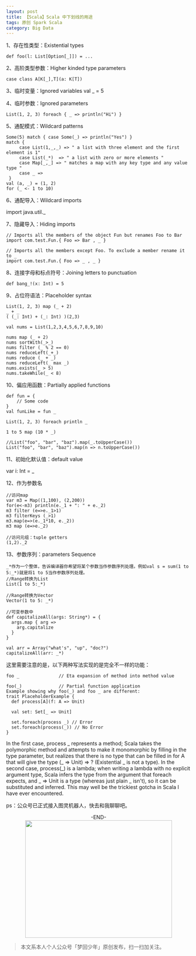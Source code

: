 ```yaml
---
layout: post
title: 【Scala】Scala 中下划线的用途
tags: 原创 Spark Scala
category: Big Data
---
```


1、存在性类型：Existential types

```
def foo(l: List[Option[_]]) = ...
```

2、高阶类型参数：Higher kinded type parameters
```
case class A[K[_],T](a: K[T])
```

3、临时变量：Ignored variables
val _ = 5

4、临时参数：Ignored parameters

```
List(1, 2, 3) foreach { _ => println("Hi") }
```

5、通配模式：Wildcard patterns

```
Some(5) match { case Some(_) => println("Yes") }
match {
     case List(1,_,_) => " a list with three element and the first element is 1"
     case List(_*)  => " a list with zero or more elements "
     case Map[_,_] => " matches a map with any key type and any value type "
     case _ =>
 }
val (a, _) = (1, 2)
for (_ <- 1 to 10)
```

6、通配导入：Wildcard imports

import java.util._

7、隐藏导入：Hiding imports

```
// Imports all the members of the object Fun but renames Foo to Bar
import com.test.Fun.{ Foo => Bar , _ }

// Imports all the members except Foo. To exclude a member rename it to _
import com.test.Fun.{ Foo => _ , _ }
```

8、连接字母和标点符号：Joining letters to punctuation

```
def bang_!(x: Int) = 5
```

9、占位符语法：Placeholder syntax

```
List(1, 2, 3) map (_ + 2)
_ + _   
( (_: Int) + (_: Int) )(2,3)

val nums = List(1,2,3,4,5,6,7,8,9,10)

nums map (_ + 2)
nums sortWith(_>_)
nums filter (_ % 2 == 0)
nums reduceLeft(_+_)
nums reduce (_ + _)
nums reduceLeft(_ max _)
nums.exists(_ > 5)
nums.takeWhile(_ < 8)
```

10、偏应用函数：Partially applied functions
```
def fun = {
    // Some code
}
val funLike = fun _

List(1, 2, 3) foreach println _

1 to 5 map (10 * _)

//List("foo", "bar", "baz").map(_.toUpperCase())
List("foo", "bar", "baz").map(n => n.toUpperCase())
```

11、初始化默认值：default value

var i: Int = _

12、作为参数名

```
//访问map
var m3 = Map((1,100), (2,200))
for(e<-m3) println(e._1 + ": " + e._2)
m3 filter (e=>e._1>1)
m3 filterKeys (_>1)
m3.map(e=>(e._1*10, e._2))
m3 map (e=>e._2)

//访问元组：tuple getters
(1,2)._2
```

13、参数序列：parameters Sequence

```
_*作为一个整体，告诉编译器你希望将某个参数当作参数序列处理。例如val s = sum(1 to 5:_*)就是将1 to 5当作参数序列处理。
//Range转换为List
List(1 to 5:_*)

//Range转换为Vector
Vector(1 to 5: _*)

//可变参数中
def capitalizeAll(args: String*) = {
  args.map { arg =>
    arg.capitalize
  }
}

val arr = Array("what's", "up", "doc?")
capitalizeAll(arr: _*)
```

这里需要注意的是，以下两种写法实现的是完全不一样的功能：

```
foo _               // Eta expansion of method into method value

foo(_)              // Partial function application
Example showing why foo(_) and foo _ are different:
trait PlaceholderExample {
  def process[A](f: A => Unit)

  val set: Set[_ => Unit]

  set.foreach(process _) // Error 
  set.foreach(process(_)) // No Error
}
```

In the first case, process \_ represents a method; Scala takes the polymorphic method and attempts to make it monomorphic by filling in the type parameter, but realizes that there is no type that can be filled in for A that will give the type (\_ => Unit) => ? (Existential \_ is not a type).
In the second case, process(\_) is a lambda; when writing a lambda with no explicit argument type, Scala infers the type from the argument that foreach expects, and \_ => Unit is a type (whereas just plain \_ isn't), so it can be substituted and inferred.
This may well be the trickiest gotcha in Scala I have ever encountered.

ps：公众号已正式接入图灵机器人，快去和我聊聊吧。

<center>-END-</center>

<div align="center">
<img src="http://7xlkoc.com1.z0.glb.clouddn.com/qrcodenew.jpg" width="400" height="320" />
</div>

> 本文系本人个人公众号「梦回少年」原创发布，扫一扫加关注。